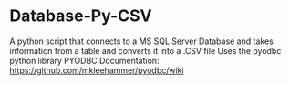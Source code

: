 # Database-Py-CSV
 A python script that connects to a MS SQL Server Database and takes information from a table and converts it into a .CSV file
 Uses the pyodbc python library 
 PYODBC Documentation: https://github.com/mkleehammer/pyodbc/wiki 

